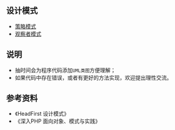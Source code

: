 ## 设计模式
* <a href="https://github.com/hhe0/design-pattern/tree/master/strategy-pattern">策略模式</a>
* <a href="https://github.com/hhe0/design-pattern/tree/master/observer-pattern">观察者模式</a>

## 说明
* 抽时间会为程序代码添加`UML类图`方便理解；
* 如果代码中存在错误，或者有更好的方法实现，欢迎提出理性交流。

## 参考资料
* 《HeadFirst 设计模式》
* 《深入PHP 面向对象、模式与实践》
